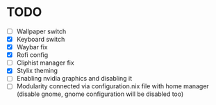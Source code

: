 # TODO

- [ ] Wallpaper switch
- [x] Keyboard switch
- [x] Waybar fix
- [x] Rofi config
- [ ] Cliphist manager fix
- [x] Stylix theming
- [ ] Enabling nvidia graphics and disabling it
- [ ] Modularity connected via configuration.nix file with home manager (disable gnome, gnome configuration will be disabled too)
